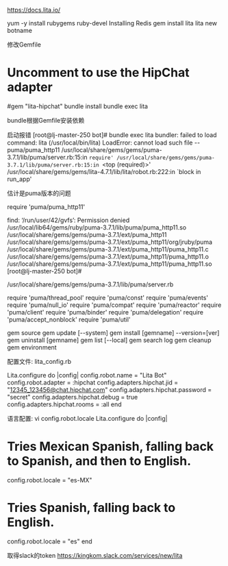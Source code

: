 https://docs.lita.io/

yum -y install rubygems ruby-devel
Installing Redis
gem install lita 
lita new botname

修改Gemfile
# Uncomment to use the HipChat adapter
#gem "lita-hipchat"
bundle install
bundle exec lita

bundle根据Gemfile安装依赖

启动报错
[root@lj-master-250 bot]# bundle exec lita
bundler: failed to load command: lita (/usr/local/bin/lita)
LoadError: cannot load such file -- puma/puma_http11
  /usr/local/share/gems/gems/puma-3.7.1/lib/puma/server.rb:15:in `require'
  /usr/local/share/gems/gems/puma-3.7.1/lib/puma/server.rb:15:in `<top (required)>'
  /usr/local/share/gems/gems/lita-4.7.1/lib/lita/robot.rb:222:in `block in run_app'

估计是puma版本的问题

require 'puma/puma_http11'

find: ‘/run/user/42/gvfs’: Permission denied
/usr/local/lib64/gems/ruby/puma-3.7.1/lib/puma/puma_http11.so
/usr/local/share/gems/gems/puma-3.7.1/ext/puma_http11
/usr/local/share/gems/gems/puma-3.7.1/ext/puma_http11/org/jruby/puma
/usr/local/share/gems/gems/puma-3.7.1/ext/puma_http11/puma_http11.c
/usr/local/share/gems/gems/puma-3.7.1/ext/puma_http11/puma_http11.o
/usr/local/share/gems/gems/puma-3.7.1/ext/puma_http11/puma_http11.so
[root@lj-master-250 bot]# 

/usr/local/share/gems/gems/puma-3.7.1/lib/puma/server.rb


require 'puma/thread_pool'
require 'puma/const'
require 'puma/events'
require 'puma/null_io'
require 'puma/compat'
require 'puma/reactor'
require 'puma/client'
require 'puma/binder'
require 'puma/delegation'
require 'puma/accept_nonblock'
require 'puma/util'


gem source
gem update [--system]
gem install [gemname] --version=[ver]
gem uninstall [gemname]
gem list [--local]
gem search log
gem cleanup
gem environment 

配置文件:
lita_config.rb

Lita.configure do |config|
  config.robot.name = "Lita Bot"
  config.robot.adapter = :hipchat
  config.adapters.hipchat.jid = "12345_123456@chat.hipchat.com"
  config.adapters.hipchat.password = "secret"
  config.adapters.hipchat.debug = true
  config.adapters.hipchat.rooms = :all
end

语言配置:
vi config.robot.locale
Lita.configure do |config|
  # Tries Mexican Spanish, falling back to Spanish, and then to English.
  config.robot.locale = "es-MX"

  # Tries Spanish, falling back to English.
  config.robot.locale = "es"
end

取得slack的token
https://kingkom.slack.com/services/new/lita




